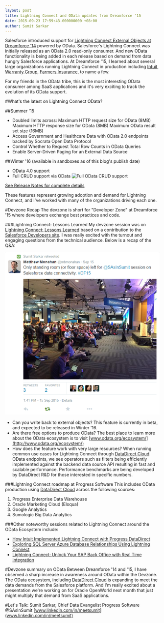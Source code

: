 ```yaml
---
layout: post
title: Lightning Connect and OData updates from Dreamforce '15
date: 2015-09-23 17:59:43.000000000 +08:00
author: Sumit Sarkar
---
```


Salesforce introduced support for [Lightning Connect External Objects at Dreamforce '14](http://www.odata.org/blog/salesforce-external-object-integration-using-lightning-connect-with-odata/) powered by OData.  Salesforce's Lightning Connect was initially released as an OData 2.0 read-only consumer.  And new OData functionality is being added in each release based on demand from data hungry Salesforce applications. At Dreamforce '15, I learned about several large organizations running Lightning Connect in production including [Intuit](http://diginomica.com/2015/07/09/how-intuit-integrated-their-user-experience-with-progress/), [Warranty Group](https://success.salesforce.com/ev_sessions#/session/a2q30000001B6ilAAC), [Farmers Insurance](https://success.salesforce.com/ev_sessions#/session/a2q30000001B6ilAAC), to name a few.

For my friends in the OData tribe, this is the most interesting OData consumer among SaaS applications and it's very exciting to track the evolution of its OData support.

#What's the latest on Lightning Connect OData?

##Summer '15
* Doubled limits across:
Maximum HTTP request size for OData (8MB)
Maximum HTTP response size for OData (8MB)
Maximum OData result set size (16MB)
* Access Government and Healthcare Data with OData 2.0 endpoints backed by Socrata Open Data Protocol
* Control Whether to Request Total Row Counts in OData Queries
* Enable Server-Driven Paging for an External Data Source

##Winter '16 (available in sandboxes as of this blog's publish date)
* OData 4.0 support
* Full CRUD support via OData
![Full OData CRUD support](http://docs.releasenotes.salesforce.com/en-us/winter16/release-notes/release_notes/images/external_data_source_writeable_198.png)

[See Release Notes for complete details](http://docs.releasenotes.salesforce.com/en-us/winter16/release-notes/salesforce_release_notes.htm)

These features represent growing adoption and demand for Lightning Connect, and I've worked with many of the organizations driving each one.

#Devzone Recap
The devzone is short for "Developer Zone" at Dreamforce '15 where developers exchange best practices and code.  

###Lightning Connect: Lessons Learned
My devzone session was on [Lightning Connect: Lessons Learned](https://success.salesforce.com/ev_sessions#/session/a2q300000019BHQAA2) based on a contribution to the [Salesforce Developers site](https://developer.salesforce.com/page/Building_a_Data_Integration_Proof_of_Concept_Using_Lightning_Components).  I was really excited with the turnout and engaging questions from the technical audience. Below is a recap of the Q&A:

![Lightning Connect Lessons Learned](/assets/lightningconnectdf15.png)

* Can you write back to external objects?
This feature is currently in beta, and expected to be released in Winter '16.
* Are there free options to produce OData?
The best place to learn more about the OData ecosystem is to visit [www.odata.org/ecosystem/](http://www.odata.org/ecosystem/)
* How does the feature work with very large resources?
When running common use cases for Lightning Connect through [DataDirect Cloud](https://www.progress.com/cloud-data-integration) OData endpoints, we see operators such as filters being efficiently implemented against the backend data source API resulting in fast and scalable performance.  Performance benchmarks are being developed by DataDirect R&D for those interested in specific numbers.

###Lightning Connect roadmap at Progress Software 
This includes OData production using [DataDirect Cloud](https://www.progress.com/cloud-data-integration) across the following sources: 
1. Progress Enterprise Data Warehouse
2. Oracle Marketing Cloud (Eloqua)
3. Google Analytics
4. Sumologic Big Data Analytics

###Other noteworthy sessions related to Lightning Connect around the OData Ecosystem include:

* [How Intuit Implemented Lightning Connect with Progress DataDirect](https://success.salesforce.com/ev_sessions#/session/a2q30000001DZx4AAG)
* [Exploring SQL Server Azure Database Relationships Using Lightning Connect](https://success.salesforce.com/ev_sessions#/session/a2q300000019BFuAAM)
* [Lightning Connect: Unlock Your SAP Back Office with Real Time Integration](https://success.salesforce.com/ev_sessions#/session/a2q30000001BpsdAAC)

#Devzone summary on OData
Between Dreamforce '14 and '15, I have observed a sharp increase in awareness around OData within the Devzone.  The OData ecosystem, including [DataDirect Cloud](https://www.progress.com/cloud-data-integration) is expanding to meet the data demands from the Salesforce platform.  And I'm really excited about a presentation we're working on for Oracle OpenWorld next month that just might multiply that demand from SaaS applications.  

#Let's Talk:
Sumit Sarkar, Chief Data Evangelist
Progress Software
@SAsInSumit
[www.linkedin.com/in/meetsumit](www.linkedin.com/in/meetsumit)